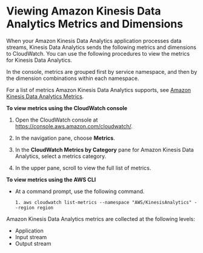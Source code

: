 # Viewing Amazon Kinesis Data Analytics Metrics and Dimensions<a name="metrics-dimensions"></a>

When your Amazon Kinesis Data Analytics application processes data streams, Kinesis Data Analytics sends the following metrics and dimensions to CloudWatch\. You can use the following procedures to view the metrics for Kinesis Data Analytics\.

In the console, metrics are grouped first by service namespace, and then by the dimension combinations within each namespace\.

For a list of metrics Amazon Kinesis Data Analytics supports, see [Amazon Kinesis Data Analytics Metrics](https://docs.aws.amazon.com/AmazonCloudWatch/latest/monitoring/aka-metricscollected.html)\.

**To view metrics using the CloudWatch console**

1. Open the CloudWatch console at [https://console\.aws\.amazon\.com/cloudwatch/](https://console.aws.amazon.com/cloudwatch/)\.

1. In the navigation pane, choose **Metrics**\.

1. In the **CloudWatch Metrics by Category** pane for Amazon Kinesis Data Analytics, select a metrics category\.

1. In the upper pane, scroll to view the full list of metrics\.

**To view metrics using the AWS CLI**
+ At a command prompt, use the following command\.

  ```
  1. aws cloudwatch list-metrics --namespace "AWS/KinesisAnalytics" --region region
  ```

 Amazon Kinesis Data Analytics metrics are collected at the following levels:
+ Application 
+ Input stream
+ Output stream